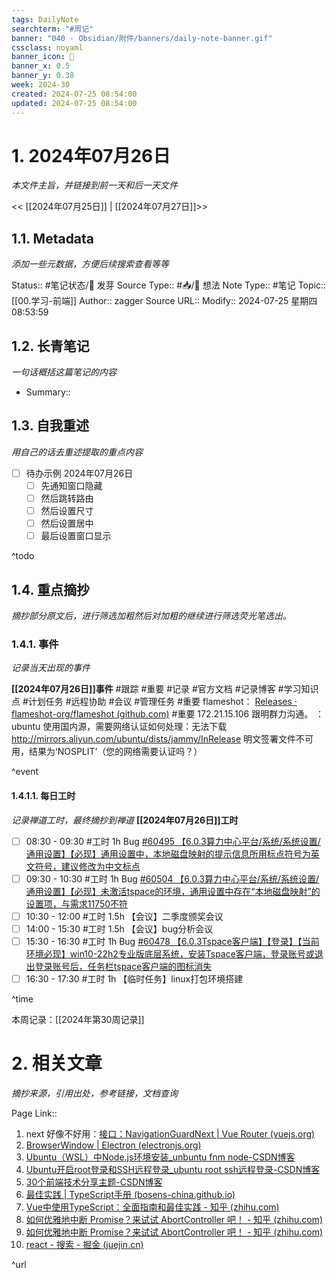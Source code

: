 ```yaml
---
tags: DailyNote
searchterm: "#周记"
banner: "040 - Obsidian/附件/banners/daily-note-banner.gif"
cssclass: noyaml
banner_icon: 💌
banner_x: 0.5
banner_y: 0.38
week: 2024-30
created: 2024-07-25 08:54:00
updated: 2024-07-25 08:54:00
---
```


# 1. 2024年07月26日

_本文件主旨，并链接到前一天和后一天文件_

<< [[2024年07月25日]] | [[2024年07月27日]]>>

## 1.1. Metadata

_添加一些元数据，方便后续搜索查看等等_

Status:: #笔记状态/🌱 发芽
Source Type:: #📥/💭 想法 
Note Type:: #笔记
Topic:: [[00.学习-前端]]
Author:: zagger
Source URL::
Modify:: 2024-07-25 星期四 08:53:59

## 1.2. 长青笔记

_一句话概括这篇笔记的内容_

- Summary::

## 1.3. 自我重述

_用自己的话去重述提取的重点内容_

- [ ] 待办示例 2024年07月26日
	- [ ] 先通知窗口隐藏
	- [ ] 然后跳转路由
	- [ ] 然后设置尺寸
	- [ ] 然后设置居中
	- [ ] 最后设置窗口显示

^todo

## 1.4. 重点摘抄

_摘抄部分原文后，进行筛选加粗然后对加粗的继续进行筛选荧光笔选出。_

### 1.4.1. 事件

_记录当天出现的事件_

**[[2024年07月26日]]事件** 
#跟踪 #重要 #记录 #官方文档 #记录博客 #学习知识点 #计划任务 #远程协助 #会议 #管理任务
#重要 flameshot： [Releases · flameshot-org/flameshot (github.com)](https://github.com/flameshot-org/flameshot/releases)
#重要 172.21.15.106 跟明群力沟通。 ：ubuntu 使用国内源，需要网络认证如何处理：无法下载 http://mirrors.aliyun.com/ubuntu/dists/jammy/InRelease  明文签署文件不可用，结果为‘NOSPLIT’（您的网络需要认证吗？）

^event

#### 1.4.1.1. 每日工时

_记录禅道工时，最终摘抄到禅道_
**[[2024年07月26日]]工时**
- [ ] 08:30 - 09:30 #工时  1h Bug [#60495 【6.0.3算力中心平台/系统/系统设置/通用设置】【必现】通用设置中，本地磁盘映射的提示信息所用标点符号为英文符号，建议修改为中文标点](http://172.16.203.14:2980/bug-view-60495.html?onlybody=yes&tid=3vk6hxcs)
- [ ] 09:30 - 10:30 #工时  1h Bug [#60504 【6.0.3算力中心平台/系统/系统设置/通用设置】【必现】未激活tspace的环境，通用设置中存在“本地磁盘映射”的设置项，与需求11750不符](http://172.16.203.14:2980/bug-view-60504.html?onlybody=yes&tid=3vk6hxcs)
- [ ] 10:30 - 12:00 #工时  1.5h 【会议】二季度颁奖会议
- [ ] 14:00 - 15:30 #工时  1.5h 【会议】bug分析会议
- [ ] 15:30 - 16:30 #工时  1h Bug [#60478 【6.0.3Tspace客户端】【登录】【当前环境必现】win10-22h2专业版底层系统，安装Tspace客户端，登录账号或退出登录账号后，任务栏tspace客户端的图标消失](http://172.16.203.14:2980/bug-view-60478.html?onlybody=yes&tid=3vk6hxcs)
- [ ] 16:30 - 17:30 #工时  1h 【临时任务】linux打包环境搭建

^time

本周记录：[[2024年第30周记录]]

# 2. 相关文章

_摘抄来源，引用出处，参考链接，文档查询_

Page Link::
1. next 好像不好用：[接口：NavigationGuardNext | Vue Router (vuejs.org)](https://router.vuejs.org/zh/api/interfaces/NavigationGuardNext.html)
2. [BrowserWindow | Electron (electronjs.org)](https://www.electronjs.org/zh/docs/latest/api/browser-window)
3. [Ubuntu（WSL）中Node.js环境安装_unbuntu fnm node-CSDN博客](https://blog.csdn.net/gandongusa/article/details/123010941)
4. [Ubuntu开启root登录和SSH远程登录_ubuntu root ssh远程登录-CSDN博客](https://blog.csdn.net/chuanyu/article/details/139956839)
5. [30个前端技术分享主题-CSDN博客](https://blog.csdn.net/u012755393/article/details/88052200)
6. [最佳实践 | TypeScript手册 (bosens-china.github.io)](https://bosens-china.github.io/Typescript-manual/download/zh/declaration-files/do-s-and-don-ts.html)
7. [Vue中使用TypeScript：全面指南和最佳实践 - 知乎 (zhihu.com)](https://zhuanlan.zhihu.com/p/679749140)
8. [如何优雅地中断 Promise？来试试 AbortController 吧！ - 知乎 (zhihu.com)](https://zhuanlan.zhihu.com/p/562244433)
9. [如何优雅地中断 Promise？来试试 AbortController 吧！ - 知乎 (zhihu.com)](https://zhuanlan.zhihu.com/p/562244433)
10. [react - 搜索 - 掘金 (juejin.cn)](https://juejin.cn/search?query=react&fromSeo=0&fromHistory=0&fromSuggest=0&enterFrom=home_page)
   


^url
